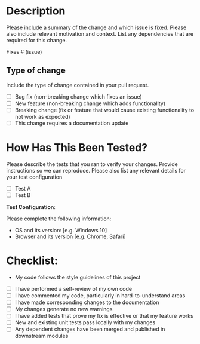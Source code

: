 # Description

Please include a summary of the change and which issue is fixed. Please also include relevant motivation and context. List any dependencies that are required for this change.

Fixes # (issue)

## Type of change
Include the type of change contained in your pull request.

- [ ] Bug fix (non-breaking change which fixes an issue)
- [ ] New feature (non-breaking change which adds functionality)
- [ ] Breaking change (fix or feature that would cause existing functionality to not work as expected)
- [ ] This change requires a documentation update

# How Has This Been Tested?

Please describe the tests that you ran to verify your changes. Provide instructions so we can reproduce. Please also list any relevant details for your test configuration

- [ ] Test A
- [ ] Test B

**Test Configuration**:

Please complete the following information:
 - OS and its version: [e.g. Windows 10]
 - Browser and its version [e.g. Chrome, Safari]
# Checklist:

-  My code follows the style guidelines of this project
- [ ] I have performed a self-review of my own code
- [ ] I have commented my code, particularly in hard-to-understand areas
- [ ] I have made corresponding changes to the documentation
- [ ] My changes generate no new warnings
- [ ] I have added tests that prove my fix is effective or that my feature works
- [ ] New and existing unit tests pass locally with my changes
- [ ] Any dependent changes have been merged and published in downstream modules